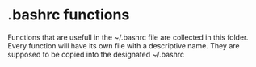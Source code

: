 # .bashrc functions
Functions that are usefull in the ~/.bashrc file are collected in this folder.
Every function will have its own file with a descriptive name.
They are supposed to be copied into the designated ~/.bashrc
